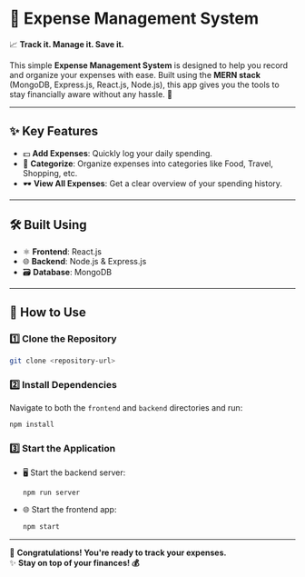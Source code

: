 # 💸 **Expense Management System**  

📈 **Track it. Manage it. Save it.**  

This simple **Expense Management System** is designed to help you record and organize your expenses with ease. Built using the **MERN stack** (MongoDB, Express.js, React.js, Node.js), this app gives you the tools to stay financially aware without any hassle. 🚀  

---

## ✨ **Key Features**  

- 💵 **Add Expenses**: Quickly log your daily spending.  
- 📂 **Categorize**: Organize expenses into categories like Food, Travel, Shopping, etc.  
- 🕶️ **View All Expenses**: Get a clear overview of your spending history.  

---

## 🛠️ **Built Using**  

- ⚛️ **Frontend**: React.js  
- 🌐 **Backend**: Node.js & Express.js  
- 🗃️ **Database**: MongoDB  

---

## 🚀 **How to Use**  

### **1️⃣ Clone the Repository**  
```bash
git clone <repository-url>
```  

### **2️⃣ Install Dependencies**  
Navigate to both the `frontend` and `backend` directories and run:  
```bash
npm install
```  

### **3️⃣ Start the Application**  
- 🖥️ Start the backend server:  
  ```bash
  npm run server
  ```  
- 🌐 Start the frontend app:  
  ```bash
  npm start
  ```  

---

🎉 **Congratulations! You're ready to track your expenses.**  
✨ **Stay on top of your finances! 💰**  
